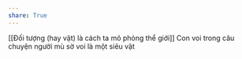 ```yaml
---
share: True
---
```

[[Đối tượng (hay vật) là cách ta mô phỏng thể giới]]
Con voi trong câu chuyện người mù sờ voi là một siêu vật
